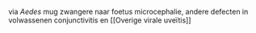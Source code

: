via *Aedes* mug
zwangere naar foetus
microcephalie, andere defecten
in volwassenen conjunctivitis en [[Overige virale uveïtis]]
